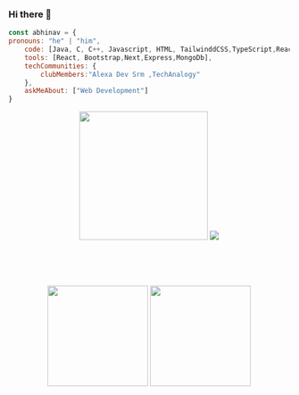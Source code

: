### Hi there 👋

```JavaScript
const abhinav = {  
pronouns: "he" | "him",  
	code: [Java, C, C++, Javascript, HTML, TailwinddCSS,TypeScript,React,Node],  
	tools: [React, Bootstrap,Next,Express,MongoDb],  
	techCommunities: {  
		clubMembers:"Alexa Dev Srm ,TechAnalogy"  
	},  
	askMeAbout: ["Web Development"]  
}  

```
<p align="center">
  <img src="https://octodex.github.com/images/twenty-percent-cooler-octocat.png" height="230" width="230"/>
<img src="https://github-readme-streak-stats.herokuapp.com?user=Abhinav0909&theme=neon-dark"/>
  </p>
  <br />
  <br />
  <br />
<p align="center">
 <img height= "180px" src="https://github-readme-stats.vercel.app/api?username=Abhinav0909&&show_icons=true&title_color=ff0066&icon_color=bb2acf&text_color=00ffff&bg_color=00001a" />
  <img height= "180px" src="https://github-readme-stats.vercel.app/api/top-langs/?username=Abhinav0909&title_color=ff0066&icon_color=bb2acf&text_color=00ffff&bg_color=00001a&layout=compact&hide=css" />
  </p>
<!--
**Abhinav0909/Abhinav0909** is a ✨ _special_ ✨ repository because its `README.md` (this file) appears on your GitHub profile.

Here are some ideas to get you started:

- 🔭 I’m currently working on ...
- 🌱 I’m currently learning ...
- 👯 I’m looking to collaborate on ...
- 🤔 I’m looking for help with ...
- 💬 Ask me about ...
- 📫 How to reach me: ...
- 😄 Pronouns: ...
- ⚡ Fun fact: ...
-->
